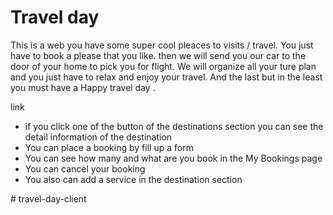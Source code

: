 <h1>Travel day</h1>
<p>This is a web you have some super cool pleaces to visits / travel. You just have to book a please that you like. then we will send you our car to the door of your home to pick you for flight. We will organize all your ture plan and you just have to relax and enjoy your travel. And the last but in the least you must have a Happy travel day .</p>
<a src='https://travel-day.web.app/'>link<a>
<ul>
 <li>if you click one of the button of the destinations section you can see the detail information of the destination </li>
 <li>You can place a booking by fill up a form</li>
 <li>You can see how many and what are you book in the My Bookings page</li>
 <li>You can cancel your booking</li>
 <li>You also can add a service in the destination section</li>
</ul>
# travel-day-client
